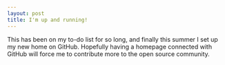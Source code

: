 ```yaml
---
layout: post
title: I'm up and running!
---
```


This has been on my to-do list for so long, and finally this summer I set up my new home on GitHub. Hopefully having a homepage connected with GitHub will force me to contribute more to the open source community.

